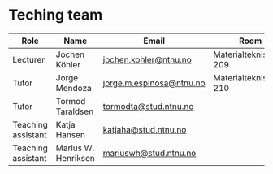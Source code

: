 # Teching team

| Role     | Name           | Email                    | Room                  | 
|----------|----------------|--------------------------|-----------------------|
| Lecturer | Jochen Köhler  | jochen.kohler@ntnu.no    | Materialteknisk*3-209 |
| Tutor    | Jorge Mendoza  | jorge.m.espinosa@ntnu.no | Materialteknisk*3-210 |
| Tutor    |Tormod Taraldsen| tormodta@stud.ntnu.no    |                       |
| Teaching assistant   |Katja Hansen | katjaha@stud.ntnu.no    |                       |
| Teaching assistant   |Marius W. Henriksen | mariuswh@stud.ntnu.no    |                       |
